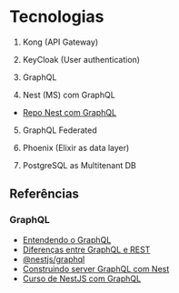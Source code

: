 # Tecnologias

1. Kong (API Gateway)

2. KeyCloak (User authentication)

3. GraphQL

4. Nest (MS) com GraphQL
- [Repo Nest com GraphQL](https://github.com/RaphaelBatagini/catalog-ms)

5. GraphQL Federated

6. Phoenix (Elixir as data layer)

7. PostgreSQL as Multitenant DB

## Referências
### GraphQL
- [Entendendo o GraphQL](https://graphql.org/learn/)
- [Diferenças entre GraphQL e REST](https://www.apollographql.com/blog/graphql/basics/graphql-vs-rest/)
- [@nestjs/graphql](https://github.com/nestjs/graphql)
- [Construindo server GraphQL com Nest](https://ichi.pro/pt/construindo-um-servidor-graphql-com-nest-js-186891586430674)
- [Curso de NestJS com GraphQL](https://www.youtube.com/playlist?list=PLDqnSpzNKDvlmRnr_K9PoQBqUSkVU42J1)
